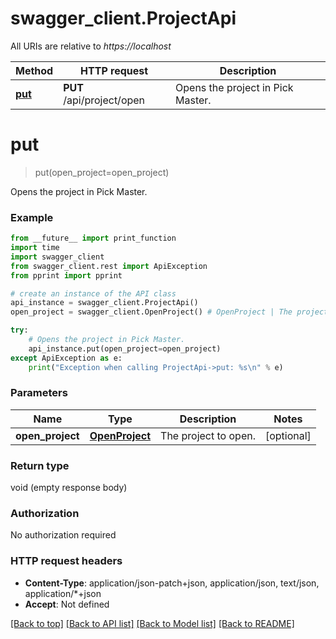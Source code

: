 # swagger_client.ProjectApi

All URIs are relative to *https://localhost*

Method | HTTP request | Description
------------- | ------------- | -------------
[**put**](ProjectApi.md#put) | **PUT** /api/project/open | Opens the project in Pick Master.


# **put**
> put(open_project=open_project)

Opens the project in Pick Master.

### Example
```python
from __future__ import print_function
import time
import swagger_client
from swagger_client.rest import ApiException
from pprint import pprint

# create an instance of the API class
api_instance = swagger_client.ProjectApi()
open_project = swagger_client.OpenProject() # OpenProject | The project to open. (optional)

try:
    # Opens the project in Pick Master.
    api_instance.put(open_project=open_project)
except ApiException as e:
    print("Exception when calling ProjectApi->put: %s\n" % e)
```

### Parameters

Name | Type | Description  | Notes
------------- | ------------- | ------------- | -------------
 **open_project** | [**OpenProject**](OpenProject.md)| The project to open. | [optional] 

### Return type

void (empty response body)

### Authorization

No authorization required

### HTTP request headers

 - **Content-Type**: application/json-patch+json, application/json, text/json, application/*+json
 - **Accept**: Not defined

[[Back to top]](#) [[Back to API list]](../README.md#documentation-for-api-endpoints) [[Back to Model list]](../README.md#documentation-for-models) [[Back to README]](../README.md)

